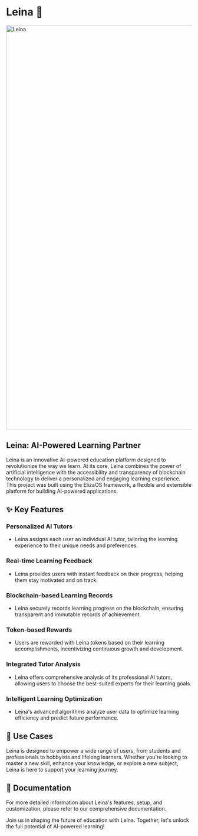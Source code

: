 # Leina 🤖
<img width="1096" alt="Leina" src="https://github.com/user-attachments/assets/89fe865a-02af-4d71-93bd-86f8f9634a1d" />


## Leina: AI-Powered Learning Partner

Leina is an innovative AI-powered education platform designed to revolutionize the way we learn. At its core, Leina combines the power of artificial intelligence with the accessibility and transparency of blockchain technology to deliver a personalized and engaging learning experience. This project was built using the ElizaOS framework, a flexible and extensible platform for building AI-powered applications.

## ✨ Key Features

### Personalized AI Tutors
- Leina assigns each user an individual AI tutor, tailoring the learning experience to their unique needs and preferences.

### Real-time Learning Feedback
- Leina provides users with instant feedback on their progress, helping them stay motivated and on track.

### Blockchain-based Learning Records
- Leina securely records learning progress on the blockchain, ensuring transparent and immutable records of achievement.

### Token-based Rewards
- Users are rewarded with Leina tokens based on their learning accomplishments, incentivizing continuous growth and development.

### Integrated Tutor Analysis
- Leina offers comprehensive analysis of its professional AI tutors, allowing users to choose the best-suited experts for their learning goals.

### Intelligent Learning Optimization
- Leina's advanced algorithms analyze user data to optimize learning efficiency and predict future performance.

## 🎯 Use Cases

Leina is designed to empower a wide range of users, from students and professionals to hobbyists and lifelong learners. Whether you're looking to master a new skill, enhance your knowledge, or explore a new subject, Leina is here to support your learning journey.

## 📖 Documentation

For more detailed information about Leina's features, setup, and customization, please refer to our comprehensive documentation.

Join us in shaping the future of education with Leina. Together, let's unlock the full potential of AI-powered learning!
